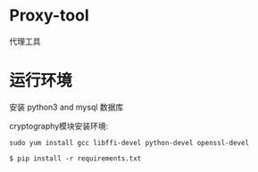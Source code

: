 # Proxy-tool
代理工具
# 运行环境
安装 python3 and mysql 数据库

cryptography模块安装环境:

```
sudo yum install gcc libffi-devel python-devel openssl-devel
```
```
$ pip install -r requirements.txt
```
